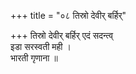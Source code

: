 +++
title = "०८ तिस्रो देवीर् बर्हिर्"

+++
तिस्रो देवीर् बर्हिर् एदं सदन्त्व्  
इडा सरस्वती मही ।  
भारती गृणाना ॥